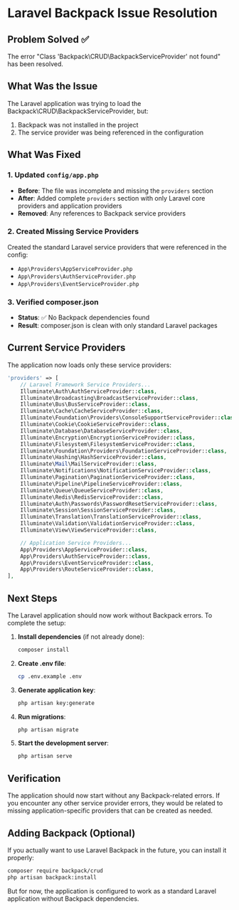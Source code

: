 # Laravel Backpack Issue Resolution

## Problem Solved ✅

The error "Class 'Backpack\CRUD\BackpackServiceProvider' not found" has been resolved.

## What Was the Issue

The Laravel application was trying to load the Backpack\CRUD\BackpackServiceProvider, but:
1. Backpack was not installed in the project
2. The service provider was being referenced in the configuration

## What Was Fixed

### 1. Updated `config/app.php`
- **Before**: The file was incomplete and missing the `providers` section
- **After**: Added complete `providers` section with only Laravel core providers and application providers
- **Removed**: Any references to Backpack service providers

### 2. Created Missing Service Providers
Created the standard Laravel service providers that were referenced in the config:
- `App\Providers\AppServiceProvider.php`
- `App\Providers\AuthServiceProvider.php` 
- `App\Providers\EventServiceProvider.php`

### 3. Verified composer.json
- **Status**: ✅ No Backpack dependencies found
- **Result**: composer.json is clean with only standard Laravel packages

## Current Service Providers

The application now loads only these service providers:

```php
'providers' => [
    // Laravel Framework Service Providers...
    Illuminate\Auth\AuthServiceProvider::class,
    Illuminate\Broadcasting\BroadcastServiceProvider::class,
    Illuminate\Bus\BusServiceProvider::class,
    Illuminate\Cache\CacheServiceProvider::class,
    Illuminate\Foundation\Providers\ConsoleSupportServiceProvider::class,
    Illuminate\Cookie\CookieServiceProvider::class,
    Illuminate\Database\DatabaseServiceProvider::class,
    Illuminate\Encryption\EncryptionServiceProvider::class,
    Illuminate\Filesystem\FilesystemServiceProvider::class,
    Illuminate\Foundation\Providers\FoundationServiceProvider::class,
    Illuminate\Hashing\HashServiceProvider::class,
    Illuminate\Mail\MailServiceProvider::class,
    Illuminate\Notifications\NotificationServiceProvider::class,
    Illuminate\Pagination\PaginationServiceProvider::class,
    Illuminate\Pipeline\PipelineServiceProvider::class,
    Illuminate\Queue\QueueServiceProvider::class,
    Illuminate\Redis\RedisServiceProvider::class,
    Illuminate\Auth\Passwords\PasswordResetServiceProvider::class,
    Illuminate\Session\SessionServiceProvider::class,
    Illuminate\Translation\TranslationServiceProvider::class,
    Illuminate\Validation\ValidationServiceProvider::class,
    Illuminate\View\ViewServiceProvider::class,

    // Application Service Providers...
    App\Providers\AppServiceProvider::class,
    App\Providers\AuthServiceProvider::class,
    App\Providers\EventServiceProvider::class,
    App\Providers\RouteServiceProvider::class,
],
```

## Next Steps

The Laravel application should now work without Backpack errors. To complete the setup:

1. **Install dependencies** (if not already done):
   ```bash
   composer install
   ```

2. **Create .env file**:
   ```bash
   cp .env.example .env
   ```

3. **Generate application key**:
   ```bash
   php artisan key:generate
   ```

4. **Run migrations**:
   ```bash
   php artisan migrate
   ```

5. **Start the development server**:
   ```bash
   php artisan serve
   ```

## Verification

The application should now start without any Backpack-related errors. If you encounter any other service provider errors, they would be related to missing application-specific providers that can be created as needed.

## Adding Backpack (Optional)

If you actually want to use Laravel Backpack in the future, you can install it properly:

```bash
composer require backpack/crud
php artisan backpack:install
```

But for now, the application is configured to work as a standard Laravel application without Backpack dependencies.